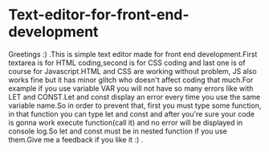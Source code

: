 # Text-editor-for-front-end-development
Greetings :) .This is simple text editor made for front end development.First textarea is for HTML coding,second is for CSS coding and last one is of course for Javascript.HTML and CSS are working without problem, JS also works fine but it has minor glitch who doesn't affect coding that much.For example if you use variable VAR you will not have so many errors like with LET and CONST.Let and const display an error every time you use the same variable name.So in order to prevent that, first you must type some function, in that function you can type let and const and after you're sure your code is gonna work execute function(call it) and no error will be displayed in console log.So let and const must be in nested function if you use them.Give me a feedback if you like it :) .
